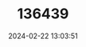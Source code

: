 ---
title: "136439"
category: "Petinomys mindanensis"
draft: false
date: 2024-02-22 13:03:51
languages:
  English: ["Mindanao Flying Squirrel"]
---